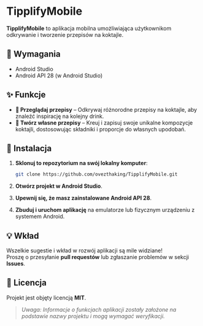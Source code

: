 # TipplifyMobile

**TipplifyMobile** to aplikacja mobilna umożliwiająca użytkownikom odkrywanie i tworzenie przepisów na koktajle.

## 📌 Wymagania

- Android Studio
- Android API 28 (w Android Studio)

## ✨ Funkcje

- **📖 Przeglądaj przepisy** – Odkrywaj różnorodne przepisy na koktajle, aby znaleźć inspirację na kolejny drink.
- **🍹 Twórz własne przepisy** – Kreuj i zapisuj swoje unikalne kompozycje koktajli, dostosowując składniki i proporcje do własnych upodobań.

## 🚀 Instalacja

1. **Sklonuj to repozytorium na swój lokalny komputer**:

   ```bash
   git clone https://github.com/ovezthaking/TipplifyMobile.git
   ```

2. **Otwórz projekt w Android Studio**.

3. **Upewnij się, że masz zainstalowane Android API 28**.

4. **Zbuduj i uruchom aplikację** na emulatorze lub fizycznym urządzeniu z systemem Android.

## 💡 Wkład

Wszelkie sugestie i wkład w rozwój aplikacji są mile widziane!  
Proszę o przesyłanie **pull requestów** lub zgłaszanie problemów w sekcji **Issues**.

## 📜 Licencja

Projekt jest objęty licencją **MIT**.

> *Uwaga: Informacje o funkcjach aplikacji zostały założone na podstawie nazwy projektu i mogą wymagać weryfikacji.*
